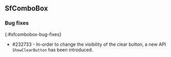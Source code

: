 ## SfComboBox

### Bug fixes
{:#sfcombobox-bug-fixes}

* \#232733 - In-order to change the visibility of the clear button, a new API `ShowClearButton` has been introduced.